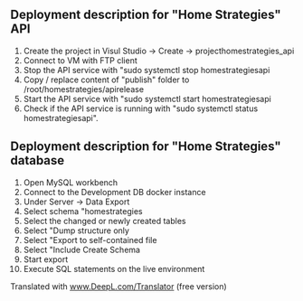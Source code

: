 ## Deployment description for "Home Strategies" API

1. Create the project in Visul Studio -> Create -> projecthomestrategies_api
2. Connect to VM with FTP client
3. Stop the API service with "sudo systemctl stop homestrategiesapi
4. Copy / replace content of "publish" folder to /root/homestrategies/apirelease
5. Start the API service with "sudo systemctl start homestrategiesapi
6. Check if the API service is running with "sudo systemctl status homestrategiesapi".

## Deployment description for "Home Strategies" database

1. Open MySQL workbench
2. Connect to the Development DB docker instance
3. Under Server -> Data Export
4. Select schema "homestrategies
5. Select the changed or newly created tables
6. Select "Dump structure only
7. Select "Export to self-contained file
8. Select "Include Create Schema
9. Start export
10. Execute SQL statements on the live environment 

Translated with www.DeepL.com/Translator (free version)